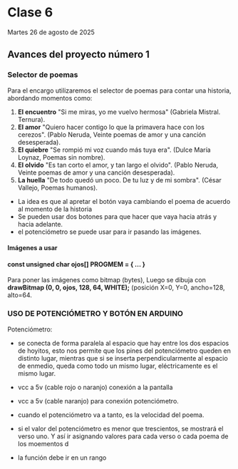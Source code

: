 
# Clase 6

Martes 26 de agosto de 2025

## Avances del proyecto número 1

### Selector de poemas

Para el encargo utilizaremos el selector de poemas para contar una historia, abordando momentos como:

1. **El encuentro**
   "Si me miras, yo me vuelvo hermosa" (Gabriela Mistral. Ternura).
2. **El amor**
   "Quiero hacer contigo
lo que la primavera hace con los cerezos". (Pablo Neruda, Veinte poemas de amor y una canción desesperada).
3. **El quiebre**
   "Se rompió mi voz
cuando más tuya era". (Dulce María Loynaz, Poemas sin nombre).
4. **El olvido**
   "Es tan corto el amor,
y tan largo el olvido". (Pablo Neruda, Veinte poemas de amor y una canción desesperada).
5. **La huella**
   "De todo quedó un poco.
De tu luz y de mi sombra". (César Vallejo, Poemas humanos).

- La idea es que al apretar el botón vaya cambiando el poema de acuerdo al momento de la historia
- Se pueden usar dos botones para que hacer que vaya hacia atrás y hacia adelante.
- el potenciómetro se puede usar para ir pasando las imágenes.

#### Imágenes a usar

#### const unsigned char ojos[] PROGMEM = { ... }

Para poner las imágenes como bitmap (bytes),
Luego se dibuja con **drawBitmap (0, 0, ojos, 128, 64, WHITE);** (posición X=0, Y=0, ancho=128, alto=64.

### USO DE POTENCIÓMETRO Y BOTÓN EN ARDUINO

Potenciómetro:

- se conecta de forma paralela al espacio que hay entre los dos espacios de hoyitos, esto nos permite que los pines del potenciómetro queden en distinto lugar, mientras que si se inserta perpendicularmente al espacio de enmedio, queda como todo un mismo lugar, eléctricamente es el mismo lugar.
- vcc a 5v (cable rojo o naranjo) conexión a la pantalla
- vcc a 5v (cable naranjo) para conexión potenciómetro.
- cuando el potenciómetro va a tanto, es la velocidad del poema.
- si el valor del potenciómetro es menor que trescientos, se mostrará el verso uno. Y así ir asignando valores para cada verso o cada poema de los moementos d

- la función debe ir en un rango
